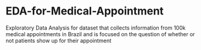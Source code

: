 # EDA-for-Medical-Appointment
Exploratory Data Analysis for dataset that collects information from 100k medical appointments in Brazil and is focused on the question of whether or not patients show up for their appointment
